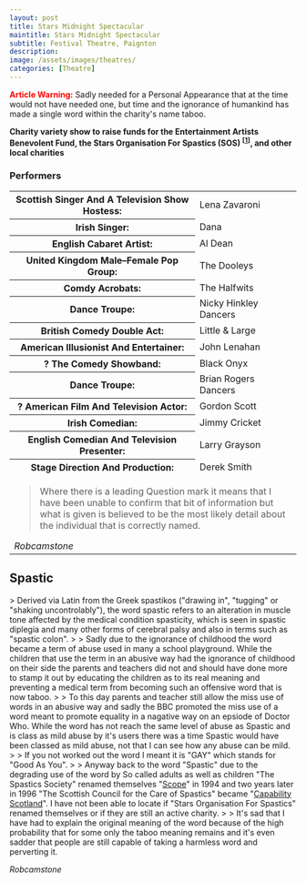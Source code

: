 ```yaml
---
layout: post
title: Stars Midnight Spectacular
maintitle: Stars Midnight Spectacular
subtitle: Festival Theatre, Paignton
description:
image: /assets/images/theatres/
categories: [Theatre]
---
```


<strong style="Color:#ff0000;">Article Warning:</strong> Sadly needed for a Personal Appearance that at the time would not have needed one, but time and the ignorance of humankind has made a single word within the charity's name taboo.

**Charity variety show to raise funds for the Entertainment Artists Benevolent Fund, the Stars Organisation For Spastics (SOS) <sup>[<a href="#spastic">1</a>]</sup>, and other local charities**

### Performers
<table>
<tr><th>Scottish Singer And A Television Show Hostess:</th><td>Lena Zavaroni</td></tr>
<tr><th>Irish Singer:</th><td>Dana</td></tr>
<tr><th>English Cabaret Artist:</th><td>Al Dean</td></tr>
<tr><th>United Kingdom Male–Female Pop Group:</th><td>The Dooleys</td></tr>
<tr><th>Comdy Acrobats:</th><td>The Halfwits</td></tr>
<tr><th>Dance Troupe:</th><td>Nicky Hinkley Dancers</td></tr>
<tr><th>British Comedy Double Act:</th><td>Little & Large</td></tr>
<tr><th>American Illusionist And Entertainer:</th><td>John Lenahan</td></tr>
<tr><th>? The Comedy Showband:</th><td>Black Onyx</td></tr>
<tr><th>Dance Troupe:</th><td>Brian Rogers Dancers</td></tr>
<tr><th>? American Film And Television Actor:</th><td>Gordon Scott</td></tr>
<tr><th>Irish Comedian:</th><td>Jimmy Cricket</td></tr>
<tr><th>English Comedian And Television Presenter:</th><td>Larry Grayson</td></tr>
<tr><th>Stage Direction And Production:</th><td>Derek Smith</td></tr>
<tr><td colspan="2"><blockquote>Where there is a leading Question mark it means that I have been unable to confirm that bit of information but what is given is believed to be the most likely detail about the individual that is correctly named.</blockquote><cite>Robcamstone</cite></td></tr>
</table>

<H2><a name="spastic"></a>Spastic</H2>
> Derived via Latin from the Greek spastikos ("drawing in", "tugging" or "shaking uncontrolably"), the word spastic refers to an alteration in muscle tone affected by the medical condition spasticity, which is seen in spastic diplegia and many other forms of cerebral palsy and also in terms such as "spastic colon".
>
> Sadly due to the ignorance of childhood the word became a term of abuse used in many a school playground. While the children that use the term in an abusive way had the ignorance of childhood on their side the parents and teachers did not and should have done more to stamp it out by educating the children as to its real meaning and preventing a medical term from becoming such an offensive word that is now taboo.
>
> To this day parents and teacher still allow the miss use of words in an abusive way and sadly the BBC promoted the miss use of a word meant to promote equality in a nagative way on an epsiode of Doctor Who. While the word has not reach the same level of abuse as Spastic and is class as mild abuse by it's users there was a time Spastic would have been classed as mild abuse, not that I can see how any abuse can be mild.
>
> If you not worked out the word I meant it is &quot;GAY&quot; which stands for &quot;Good As You&quot;.
>
> Anyway back to the word &quot;Spastic&quot; due to the degrading use of the word by So called adults as well as children &quot;The Spastics Society&quot; renamed themselves &quot;<a href="https://www.scope.org.uk/history">Scope</a>&quot; in 1994 and two years later in 1996 &quot;The Scottish Council for the Care of Spastics&quot; became &quot;<a href="http://www.capability-scotland.org.uk/">Capability Scotland</a>&quot;. I have not been able to locate if &quot;Stars Organisation For Spastics&quot; renamed themselves or if they are still an active charity.
>
> It's sad that I have had to explain the original meaning of the word because of the high probability that for some only the taboo meaning remains and it's even sadder that people are still capable of taking a harmless word and perverting it.

<cite>Robcamstone</cite>
